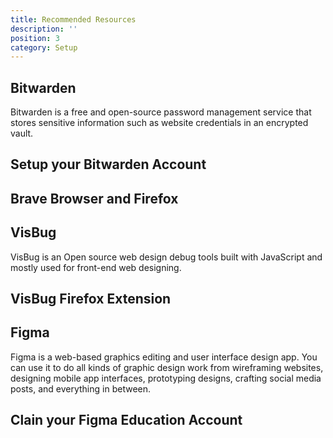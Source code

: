 ```yaml
---
title: Recommended Resources
description: ''
position: 3
category: Setup
---
```



## Bitwarden 
Bitwarden is a free and open-source password management service 
that stores sensitive information such as website credentials in an encrypted vault. 

## Setup your Bitwarden Account

<cta-button  link="https://vault.bitwarden.com/#/register" text="Sign Up" > </cta-button>

## Brave Browser and Firefox 
<cta-button  link="https://brave.com/download/" text="Brave Browser" > </cta-button> <cta-button  link="https://www.mozilla.org/en-US/firefox/new/" text="Download Firefox" > </cta-button>

## VisBug
VisBug is an Open source web design debug tools built with JavaScript and mostly used for front-end web designing.

## VisBug Firefox Extension

<cta-button  link="https://addons.mozilla.org/en-US/firefox/addon/visbug/" text="Get VisBug" > </cta-button> 



## Figma

Figma is a web-based graphics editing and user interface design app. 
You can use it to do all kinds of graphic design work from wireframing websites, 
designing mobile app interfaces, prototyping designs, crafting social media posts, and everything in between.

## Clain your Figma Education Account

<cta-button  link="https://www.figma.com/education/" text="Claim Now!!!" > </cta-button> 

